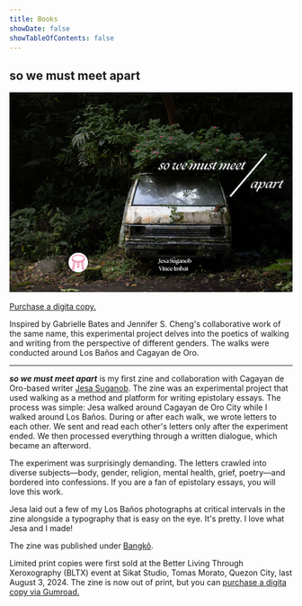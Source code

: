```yaml
---
title: Books
showDate: false
showTableOfContents: false
---
```


## so we must meet apart

![swmma cover](so-we-must-meet-apart.png)

[Purchase a digita copy.](https://vinceimbat.gumroad.com/l/apart)

Inspired by Gabrielle Bates and Jennifer S. Cheng's collaborative work of the same name, this experimental project delves into the poetics of walking and writing from the perspective of different genders. The walks were conducted around Los Baños and Cagayan de Oro.

***

_**so we must meet apart**_ is my first zine and collaboration with Cagayan de Oro-based writer [Jesa Suganob](https://flammablematerials.substack.com/). The zine was an experimental project that used walking as a method and platform for writing epistolary essays. The process was simple: Jesa walked around Cagayan de Oro City while I walked around Los Baños. During or after each walk, we wrote letters to each other. We sent and read each other's letters only after the experiment ended. We then processed everything through a written dialogue, which became an afterword.

The experiment was surprisingly demanding. The letters crawled into diverse subjects—body, gender, religion, mental health, grief, poetry—and bordered into confessions. If you are a fan of epistolary essays, you will love this work.

Jesa laid out a few of my Los Baños photographs at critical intervals in the zine alongside a typography that is easy on the eye. It's pretty. I love what Jesa and I made!

The zine was published under [Bangkô](https://www.facebook.com/bangko.collective).

Limited print copies were first sold at the Better Living Through Xeroxography (BLTX) event at Sikat Studio, Tomas Morato, Quezon City, last August 3, 2024. The zine is now out of print, but you can [purchase a digita copy via Gumroad.](https://vinceimbat.gumroad.com/l/apart)